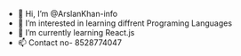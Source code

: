 - 👋 Hi, I’m @ArslanKhan-info
- 👀 I’m interested in learning diffrent Programing Languages
- 🌱 I’m currently learning React.js
- 📫  Contact no- 8528774047

<!---
ArslanKhan-info/ArslanKhan-info is a ✨ special ✨ repository because its `README.md` (this file) appears on your GitHub profile.
You can click the Preview link to take a look at your changes.
--->
